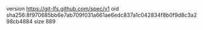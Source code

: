 version https://git-lfs.github.com/spec/v1
oid sha256:8f970685bb6e7ab709f031a661ae6edc837a1c042834f8b0f9d8c3a298cb4884
size 889
